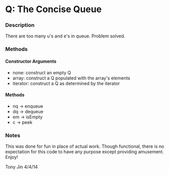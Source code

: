 # Q: The Concise Queue

### Description
There are too many u's and e's in queue. Problem solved. 

### Methods
#### Constructor Arguments
- none:     construct an empty Q
- array:    construct a Q populated with the array's elements
- iterator: construct a Q as determined by the iterator    

#### Methods
- nq -> enqueue
- dq -> dequeue
- em -> isEmpty
- c  -> peek

### Notes
This was done for fun in place of actual work. Though functional, there is no expectation for this code to have any purpose except providing amusement. Enjoy!

Tony Jin
4/4/14